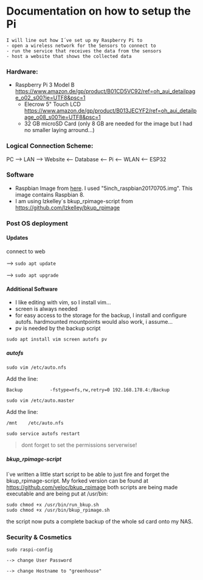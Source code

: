 # Documentation on how to setup the Pi
	I will line out how I´ve set up my Raspberry Pi to
 	- open a wireless network for the Sensors to connect to
	- run the service that receives the data from the sensors
 	- host a website that shows the collected data

### Hardware:
   - Raspberry Pi 3 Model B		https://www.amazon.de/gp/product/B01CD5VC92/ref=oh_aui_detailpage_o02_s00?ie=UTF8&psc=1
     - Elecrow 5" Touch LCD 	https://www.amazon.de/gp/product/B013JECYF2/ref=oh_aui_detailpage_o08_s00?ie=UTF8&psc=1
	 - 32 GB microSD Card (only 8 GB are needed for the image but I had no smaller laying arround...)

### Logical Connection Scheme:

PC --> LAN --> Website <-- Database <-- Pi <-- WLAN <-- ESP32
			   
### Software

- Raspbian Image from [here](https://www.waveshare.com/wiki/5inch_HDMI_LCD#Software).
	I used "5inch_raspbian20170705.img".
	This image contains Raspbian 8.
- I am using lzkelley´s bkup_rpimage-script from https://github.com/lzkelley/bkup_rpimage
	
### Post OS deployment

#### Updates
connect to web

--> `sudo apt update`

--> `sudo apt upgrade`
	
#### Additional Software
- I like editing with vim, so I install vim...
- screen is always needed
- for easy access to the storage for the backup, I install and configure autofs. hardmounted mountpoints would also work, i assume...
- pv is needed by the backup script

`sudo apt install vim screen autofs pv`

##### autofs
`sudo vim /etc/auto.nfs`

Add the line:
	
`Backup          -fstype=nfs,rw,retry=0 192.168.178.4:/Backup`

`sudo vim /etc/auto.master`

Add the line:
	
`/mnt    /etc/auto.nfs`

`sudo service autofs restart`
> dont forget to set the permissions serverwise!

##### bkup_rpimage-script
I´ve written a little start script to be able to just fire and forget the bkup_rpimage-script.
My forked version can be found at https://github.com/veloc/bkup_rpimage
both scripts are being made executable and are being put at /usr/bin:

```
sudo chmod +x /usr/bin/run_bkup.sh
sudo chmod +x /usr/bin/bkup_rpimage.sh
```

the script now puts a complete backup of the whole sd card onto my NAS.

### Security & Cosmetics
`sudo raspi-config`

	--> change User Password
	
	--> change Hostname to "greenhouse" 